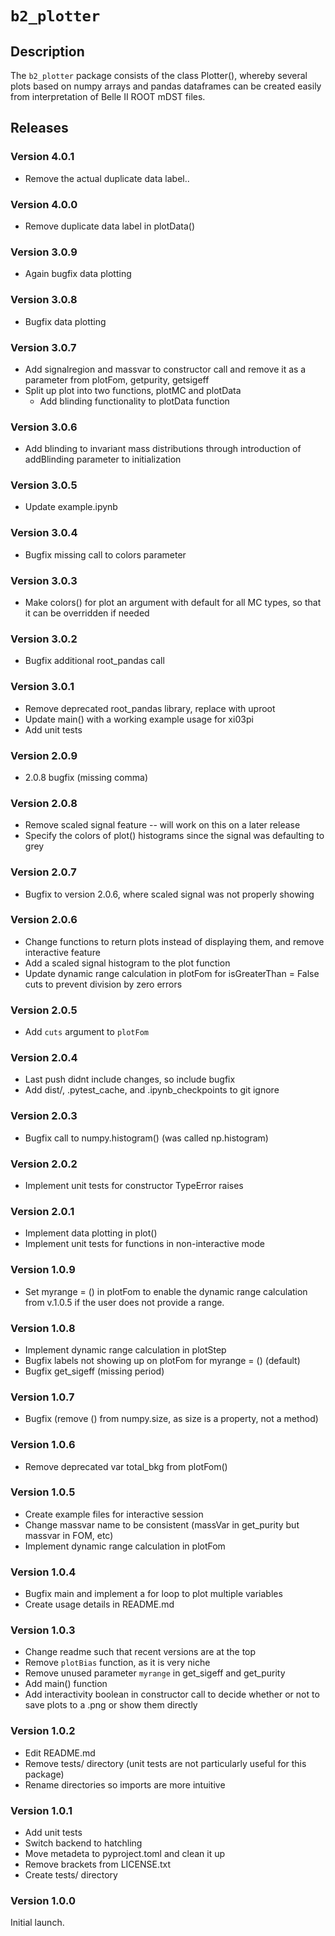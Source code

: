 # `b2_plotter`

## Description
The `b2_plotter` package consists of the class Plotter(), whereby several plots based on numpy arrays and pandas dataframes can be created easily from interpretation of Belle II ROOT mDST files. 

## Releases

### Version 4.0.1
- Remove the actual duplicate data label..

### Version 4.0.0
- Remove duplicate data label in plotData()

### Version 3.0.9
- Again bugfix data plotting

### Version 3.0.8 
- Bugfix data plotting

### Version 3.0.7
- Add signalregion and massvar to constructor call and remove it as a parameter from plotFom, getpurity, getsigeff
- Split up plot into two functions, plotMC and plotData
    - Add blinding functionality to plotData function

### Version 3.0.6
- Add blinding to invariant mass distributions through introduction of addBlinding parameter to initialization

### Version 3.0.5
- Update example.ipynb

### Version 3.0.4
- Bugfix missing call to colors parameter

### Version 3.0.3
- Make colors() for plot an argument with default for all MC types, so that
it can be overridden if needed

### Version 3.0.2
- Bugfix additional root_pandas call


### Version 3.0.1
- Remove deprecated root_pandas library, replace with uproot
- Update main() with a working example usage for xi03pi
- Add unit tests

### Version 2.0.9 
- 2.0.8 bugfix (missing comma)

### Version 2.0.8
- Remove scaled signal feature -- will work on this on a later release
- Specify the colors of plot() histograms since the signal was defaulting to grey

### Version 2.0.7 
- Bugfix to version 2.0.6, where scaled signal was not properly showing

### Version 2.0.6
- Change functions to return plots instead of displaying them, and remove interactive feature
- Add a scaled signal histogram to the plot function
- Update dynamic range calculation in plotFom for isGreaterThan = False cuts to prevent division by zero errors

### Version 2.0.5
- Add `cuts` argument to `plotFom`

### Version 2.0.4
- Last push didnt include changes, so include bugfix
- Add dist/, .pytest_cache, and .ipynb_checkpoints to git ignore 

### Version 2.0.3
- Bugfix call to numpy.histogram() (was called np.histogram)

### Version 2.0.2
- Implement unit tests for constructor TypeError raises

### Version 2.0.1
- Implement data plotting in plot()
- Implement unit tests for functions in non-interactive mode

### Version 1.0.9
- Set myrange = () in plotFom to enable the dynamic range calculation from v.1.0.5 if the user does not provide a range.

### Version 1.0.8
- Implement dynamic range calculation in plotStep 
- Bugfix labels not showing up on plotFom for myrange = () (default)
- Bugfix get_sigeff (missing period)

### Version 1.0.7
- Bugfix (remove () from numpy.size, as size is a property, not a method)

### Version 1.0.6
- Remove deprecated var total_bkg from plotFom()

### Version 1.0.5 
- Create example files for interactive session
- Change massvar name to be consistent (massVar in get_purity but massvar in FOM, etc)
- Implement dynamic range calculation in plotFom

### Version 1.0.4
- Bugfix main and implement a for loop to plot multiple variables
- Create usage details in README.md

### Version 1.0.3 
- Change readme such that recent versions are at the top 
- Remove `plotBias` function, as it is very niche
- Remove unused parameter `myrange` in get_sigeff and get_purity
- Add main() function 
- Add interactivity boolean in constructor call to decide whether or not to save plots to a .png or show them directly

### Version 1.0.2 
- Edit README.md
- Remove tests/ directory (unit tests are not particularly useful for this package)
- Rename directories so imports are more intuitive

### Version 1.0.1
- Add unit tests
- Switch backend to hatchling
- Move metadeta to pyproject.toml and clean it up
- Remove brackets from LICENSE.txt
- Create tests/ directory

### Version 1.0.0
Initial launch.



